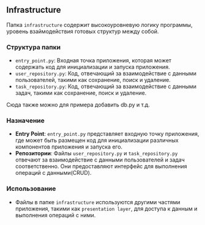 ## Infrastructure

Папка `infrastructure` содержит высокоуровневую логику программы, уровень взаймодействия готовых структур между собой.

### Структура папки

- `entry_point.py`: Входная точка приложения, которая может содержать код для инициализации и запуска приложения.
- `user_repository.py`: Код, отвечающий за взаимодействие с данными пользователей, такими как сохранение, поиск и удаление.
- `task_repository.py`: Код, отвечающий за взаимодействие с данными задач, такими как сохранение, поиск и удаление.

Сюда также можно для примера добавить db.py и т.д.

### Назначение

- **Entry Point**: `entry_point.py` представляет входную точку приложения, где может быть размещен код для инициализации различных компонентов приложения и запуска его.
- **Репозитории**: Файлы `user_repository.py` и `task_repository.py` отвечают за взаимодействие с данными пользователей и задач соответственно. Они предоставляют интерфейс для выполнения операций с данными(CRUD).

### Использование

- Файлы в папке `infrastructure` используются другими частями приложения, такими как `presentation layer`, для доступа к данным и выполнения операций с ними.
